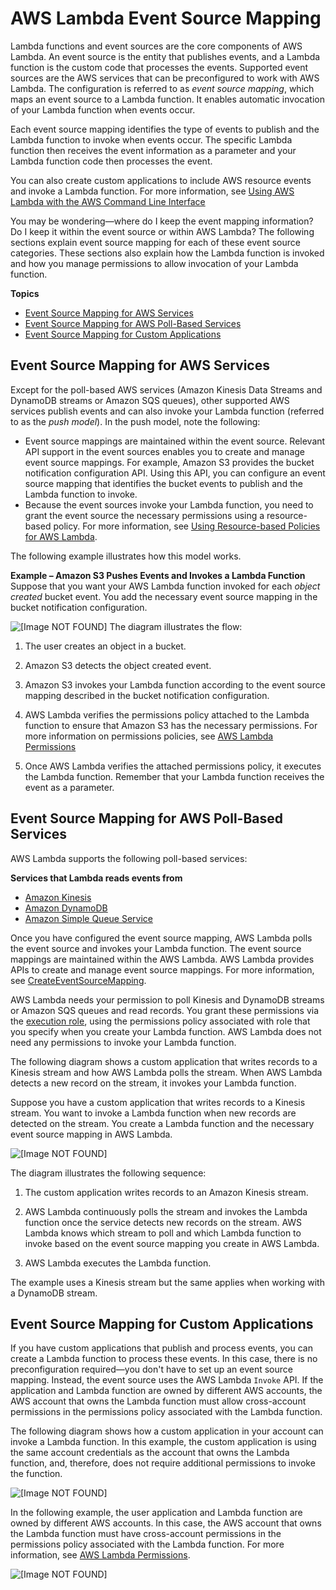 # AWS Lambda Event Source Mapping<a name="intro-invocation-modes"></a>

Lambda functions and event sources are the core components of AWS Lambda\. An event source is the entity that publishes events, and a Lambda function is the custom code that processes the events\. Supported event sources are the AWS services that can be preconfigured to work with AWS Lambda\. The configuration is referred to as *event source mapping*, which maps an event source to a Lambda function\. It enables automatic invocation of your Lambda function when events occur\. 

Each event source mapping identifies the type of events to publish and the Lambda function to invoke when events occur\. The specific Lambda function then receives the event information as a parameter and your Lambda function code then processes the event\. 

You can also create custom applications to include AWS resource events and invoke a Lambda function\. For more information, see [Using AWS Lambda with the AWS Command Line Interface](with-userapp.md)

You may be wondering—where do I keep the event mapping information? Do I keep it within the event source or within AWS Lambda? The following sections explain event source mapping for each of these event source categories\. These sections also explain how the Lambda function is invoked and how you manage permissions to allow invocation of your Lambda function\. 

**Topics**
+ [Event Source Mapping for AWS Services](#non-streaming-event-source-mapping)
+ [Event Source Mapping for AWS Poll\-Based Services](#streaming-event-source-mapping)
+ [Event Source Mapping for Custom Applications](#custom-app-event-source-mapping)

## Event Source Mapping for AWS Services<a name="non-streaming-event-source-mapping"></a>

Except for the poll\-based AWS services \(Amazon Kinesis Data Streams and DynamoDB streams or Amazon SQS queues\), other supported AWS services publish events and can also invoke your Lambda function \(referred to as the *push model*\)\. In the push model, note the following:
+ Event source mappings are maintained within the event source\. Relevant API support in the event sources enables you to create and manage event source mappings\. For example, Amazon S3 provides the bucket notification configuration API\. Using this API, you can configure an event source mapping that identifies the bucket events to publish and the Lambda function to invoke\.
+ Because the event sources invoke your Lambda function, you need to grant the event source the necessary permissions using a resource\-based policy\. For more information, see [Using Resource\-based Policies for AWS Lambda](access-control-resource-based.md)\.

The following example illustrates how this model works\.

**Example – Amazon S3 Pushes Events and Invokes a Lambda Function**  
Suppose that you want your AWS Lambda function invoked for each *object created* bucket event\. You add the necessary event source mapping in the bucket notification configuration\.   

![\[Image NOT FOUND\]](http://docs.aws.amazon.com/lambda/latest/dg/images/push-s3-example-10.png)
The diagram illustrates the flow:   

1. The user creates an object in a bucket\.

1. Amazon S3 detects the object created event\.

1. Amazon S3 invokes your Lambda function according to the event source mapping described in the bucket notification configuration\. 

1. AWS Lambda verifies the permissions policy attached to the Lambda function to ensure that Amazon S3 has the necessary permissions\. For more information on permissions policies, see [AWS Lambda Permissions](lambda-permissions.md)

1. Once AWS Lambda verifies the attached permissions policy, it executes the Lambda function\. Remember that your Lambda function receives the event as a parameter\.

## Event Source Mapping for AWS Poll\-Based Services<a name="streaming-event-source-mapping"></a>

AWS Lambda supports the following poll\-based services:

**Services that Lambda reads events from**
+ [Amazon Kinesis](with-kinesis.md)
+ [Amazon DynamoDB](with-ddb.md)
+ [Amazon Simple Queue Service](with-sqs.md)

Once you have configured the event source mapping, AWS Lambda polls the event source and invokes your Lambda function\. The event source mappings are maintained within the AWS Lambda\. AWS Lambda provides APIs to create and manage event source mappings\. For more information, see [CreateEventSourceMapping](API_CreateEventSourceMapping.md)\. 

AWS Lambda needs your permission to poll Kinesis and DynamoDB streams or Amazon SQS queues and read records\. You grant these permissions via the [execution role](lambda-intro-execution-role.md), using the permissions policy associated with role that you specify when you create your Lambda function\. AWS Lambda does not need any permissions to invoke your Lambda function\. 

The following diagram shows a custom application that writes records to a Kinesis stream and how AWS Lambda polls the stream\. When AWS Lambda detects a new record on the stream, it invokes your Lambda function\.

Suppose you have a custom application that writes records to a Kinesis stream\. You want to invoke a Lambda function when new records are detected on the stream\. You create a Lambda function and the necessary event source mapping in AWS Lambda\. 

![\[Image NOT FOUND\]](http://docs.aws.amazon.com/lambda/latest/dg/images/kinesis-pull-10.png)

The diagram illustrates the following sequence:

1. The custom application writes records to an Amazon Kinesis stream\.

1. AWS Lambda continuously polls the stream and invokes the Lambda function once the service detects new records on the stream\. AWS Lambda knows which stream to poll and which Lambda function to invoke based on the event source mapping you create in AWS Lambda\. 

1. AWS Lambda executes the Lambda function\.

The example uses a Kinesis stream but the same applies when working with a DynamoDB stream\.

## Event Source Mapping for Custom Applications<a name="custom-app-event-source-mapping"></a>

If you have custom applications that publish and process events, you can create a Lambda function to process these events\. In this case, there is no preconfiguration required—you don't have to set up an event source mapping\. Instead, the event source uses the AWS Lambda `Invoke` API\. If the application and Lambda function are owned by different AWS accounts, the AWS account that owns the Lambda function must allow cross\-account permissions in the permissions policy associated with the Lambda function\.

The following diagram shows how a custom application in your account can invoke a Lambda function\. In this example, the custom application is using the same account credentials as the account that owns the Lambda function, and, therefore, does not require additional permissions to invoke the function\.

![\[Image NOT FOUND\]](http://docs.aws.amazon.com/lambda/latest/dg/images/push-user-app-example-10.png)

In the following example, the user application and Lambda function are owned by different AWS accounts\. In this case, the AWS account that owns the Lambda function must have cross\-account permissions in the permissions policy associated with the Lambda function\. For more information, see [AWS Lambda Permissions](lambda-permissions.md)\. 

![\[Image NOT FOUND\]](http://docs.aws.amazon.com/lambda/latest/dg/images/push-user-cross-account-app-example-10.png)